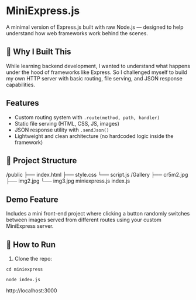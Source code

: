 # MiniExpress.js

A minimal version of Express.js built with raw Node.js — designed to help understand how web frameworks work behind the scenes.

## 🚀 Why I Built This

While learning backend development, I wanted to understand what happens under the hood of frameworks like Express. So I challenged myself to build my own HTTP server with basic routing, file serving, and JSON response capabilities.

##  Features

- Custom routing system with `.route(method, path, handler)`
- Static file serving (HTML, CSS, JS, images)
- JSON response utility with `.sendJson()`
- Lightweight and clean architecture (no hardcoded logic inside the framework)

## 📂 Project Structure

/public
├── index.html
├── style.css
└── script.js
/Gallery
├── cr5m2.jpg
├── img2.jpg
└── img3.jpg
miniexpress.js
index.js

##  Demo Feature

Includes a mini front-end project where clicking a button randomly switches between images served from different routes using your custom MiniExpress server.

## 🧪 How to Run

1. Clone the repo:

```bashd
cd miniexpress
```
```bashd
node index.js
```
http://localhost:3000
